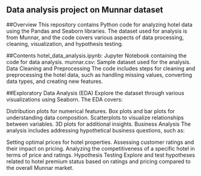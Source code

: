 ## Data analysis project on Munnar dataset

##Overview
This repository contains Python code for analyzing hotel data using the Pandas and Seaborn libraries. The dataset used for analysis is from Munnar, and the code covers various aspects of data processing, cleaning, visualization, and hypothesis testing.

##Contents
hotel_data_analysis.ipynb: Jupyter Notebook containing the code for data analysis.
munnar.csv: Sample dataset used for the analysis.
Data Cleaning and Preprocessing
The code includes steps for cleaning and preprocessing the hotel data, such as handling missing values, converting data types, and creating new features.

##Exploratory Data Analysis (EDA)
Explore the dataset through various visualizations using Seaborn. The EDA covers:

Distribution plots for numerical features.
Box plots and bar plots for understanding data composition.
Scatterplots to visualize relationships between variables.
3D plots for additional insights.
Business Analysis
The analysis includes addressing hypothetical business questions, such as:

Setting optimal prices for hotel properties.
Assessing customer ratings and their impact on pricing.
Analyzing the competitiveness of a specific hotel in terms of price and ratings.
Hypothesis Testing
Explore and test hypotheses related to hotel premium status based on ratings and pricing compared to the overall Munnar market.
